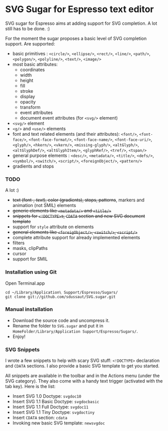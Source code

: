 # SVG Sugar for Espresso text editor

SVG sugar for Espresso aims at adding support for SVG completion. A lot still has to be done. :)


For the moment the sugar proposes a basic level of SVG completion support. Are supported:

- basic primitives : `<circle/>`, `<ellipse/>`, `<rect/>`, `<line/>`, `<path/>`, `<polygon/>`, `<polyline/>`, `<text/>`, `<image/>`
- most basic attributes:
	- coordinates
	- width
	- height
	- fill
	- stroke
	- display
	- opacity
	- transform
	- event attributes
	- document event attributes (for `<svg/>` element)
- `<svg/>` element
- `<g/>` and `<use/>` elements
- font and text related elements (and their attributes): `<font/>`, `<font-face/>`, `<font-face-format/>`, `<font-face-name/>`, `<font-face-uri/>`, `<glyph/>`, `<hkern/>`, `<vkern/>`, `<missing-glyph/>`, `<altGlyph/>`, `<altGlyphDef/>`, `<altGlyphItem/>`, `<glyphRef/>`, `<tref/>`, `<tspan/>`
- general purpose elements : `<desc/>`, `<metadata/>`, `<title/>`, `<defs/>`, `<symbol/>`, `<switch/>`, `<script/>`, `<foreignObject/>`, `<pattern/>`
- gradients and stops



### TODO

A lot :)

- <del>text (font-*, text*), color (gradients), stops, patterns</del>, markers and animation (not SMIL) elements
- <del>generic elements like `<metadata/>` and `<title/>`</del>
- <del>snippets for `<!DOCTYPE>`s, `CDATA` section and new SVG document template</del>
- support for `style` attribute on elements
- <del>general elements like `<foreigObject/>`, `<switch/>`, `<script/>`</del>
- complete attribute support for already implemented elements
- filters
- masks, clipPaths
- cursor
- support for SMIL


### Installation using Git

Open Terminal.app

	cd ~/Library/Application\ Support/Espresso/Sugars/
	git clone git://github.com/sdussaut/SVG.sugar.git



### Manual installation

- Download the source code and uncompress it.
- Rename the folder to `SVG.sugar` and put it in `HomeFolder/Library/Application Support/Espresso/Sugars/`.
- Enjoy!



### SVG Snippets
I wrote a few snippets to help with scary SVG stuff: `<!DOCTYPE>` declaration and `CDATA` sections. I also provide a basic SVG template to get you started.

All snippets are available in the toolbar and in the Actions menu (under the SVG category). They also come with a handy text trigger (activated with the tab key). Here is the list:

- Insert SVG 1.0 Doctype: `svgdoc10`
- Insert SVG 1.1 Basic Doctype: `svgdocbasic`
- Insert SVG 1.1 Full Doctype: `svgdoc11`
- Insert SVG 1.1 Tiny Doctype: `svgdoctiny`
- Insert `CDATA` section: `cdata`
- Invoking new basic SVG template: `newsvgdoc`

